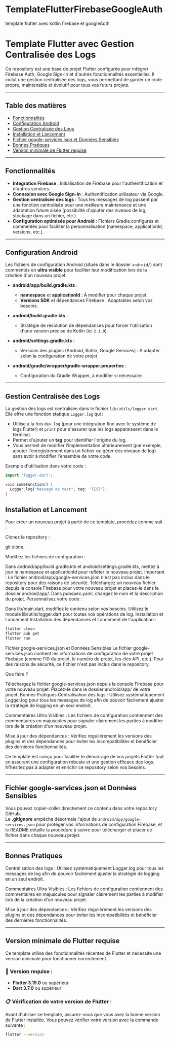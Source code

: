 # TemplateFlutterFirebaseGoogleAuth
template flutter avec kotlin firebase et googleAuth
# Template Flutter avec Gestion Centralisée des Logs

Ce repository est une base de projet Flutter configurée pour intégrer Firebase Auth, Google Sign-In et d'autres fonctionnalités essentielles. Il inclut une gestion centralisée des logs, vous permettant de garder un code propre, maintenable et évolutif pour tous vos futurs projets.

---

## Table des matières

- [Fonctionnalités](#fonctionnalités)
- [Configuration Android](#configuration-android)
- [Gestion Centralisée des Logs](#gestion-centralisée-des-logs)
- [Installation et Lancement](#installation-et-lancement)
- [Fichier google-services.json et Données Sensibles](#fichier-google-servicesjson-et-données-sensibles)
- [Bonnes Pratiques](#bonnes-pratiques)
- [Version minimale de Flutter requise](#version-minimale-de-flutter-requise)

---

## Fonctionnalités

- **Intégration Firebase** : Initialisation de Firebase pour l'authentification et d'autres services.
- **Connexion avec Google Sign-In** : Authentification utilisateur via Google.
- **Gestion centralisée des logs** : Tous les messages de log passent par une fonction centralisée pour une meilleure maintenance et une adaptation future aisée (possibilité d'ajouter des niveaux de log, stockage dans un fichier, etc.).
- **Configuration optimisée pour Android** : Fichiers Gradle configurés et commentés pour faciliter la personnalisation (namespace, applicationId, versions, etc.).

---

## Configuration Android

Les fichiers de configuration Android (situés dans le dossier `android/`) sont commentés en **ultra visible** pour faciliter leur modification lors de la création d'un nouveau projet.

- **android/app/build.gradle.kts** :  
  - **namespace** et **applicationId** : À modifier pour chaque projet.
  - **Versions SDK** et dépendances Firebase : Adaptables selon vos besoins.

- **android/build.gradle.kts** :  
  - Stratégie de résolution de dépendances pour forcer l'utilisation d'une version précise de Kotlin (ici `2.1.0`).

- **android/settings.gradle.kts** :  
  - Versions des plugins (Android, Kotlin, Google Services) : À adapter selon la configuration de votre projet.

- **android/gradle/wrapper/gradle-wrapper.properties** :  
  - Configuration du Gradle Wrapper, à modifier si nécessaire.

---

## Gestion Centralisée des Logs

La gestion des logs est centralisée dans le fichier `lib/utils/logger.dart`.  
Elle offre une fonction statique `Logger.log` qui :

- Utilise à la fois `dev.log` (pour une intégration fine avec le système de logs Flutter) et `print` pour s'assurer que les logs apparaissent dans le terminal.
- Permet d'ajouter un **tag** pour identifier l'origine du log.
- Vous permet de modifier l'implémentation ultérieurement (par exemple, ajouter l'enregistrement dans un fichier ou gérer des niveaux de log) sans avoir à modifier l'ensemble de votre code.

Exemple d'utilisation dans votre code :

```dart
import 'logger.dart';

void someFunction() {
  Logger.log("Message de test", tag: "TEST");
}
```


## Installation et Lancement

Pour créer un nouveau projet à partir de ce template, procédez comme suit :

Clonez le repository :

git clone.

Modifiez les fichiers de configuration :

Dans android/app/build.gradle.kts et android/settings.gradle.kts, mettez à jour le namespace et applicationId pour refléter le nouveau projet.
Important : Le fichier android/app/google-services.json n'est pas inclus dans le repository pour des raisons de sécurité. Téléchargez un nouveau fichier depuis la console Firebase pour votre nouveau projet et placez-le dans le dossier android/app/.
Dans pubspec.yaml, changez le nom et la description du projet.
Personnalisez votre code :

Dans lib/main.dart, modifiez le contenu selon vos besoins.
Utilisez le module lib/utils/logger.dart pour toutes vos opérations de log.
Installation et Lancement
Installation des dépendances et Lancement de l'application  :
```bash
flutter clean
flutter pub get
flutter run
```
Fichier google-services.json et Données Sensibles
Le fichier google-services.json contient les informations de configuration de votre projet Firebase (comme l'ID du projet, le numéro de projet, les clés API, etc.). Pour des raisons de sécurité, ce fichier n'est pas inclus dans le repository.

Que faire ?

Téléchargez le fichier google-services.json depuis la console Firebase pour votre nouveau projet.
Placez-le dans le dossier android/app/ de votre projet.
Bonnes Pratiques
Centralisation des logs :
Utilisez systématiquement Logger.log pour tous les messages de log afin de pouvoir facilement ajuster la stratégie de logging en un seul endroit.

Commentaires Ultra Visibles :
Les fichiers de configuration contiennent des commentaires en majuscules pour signaler clairement les parties à modifier lors de la création d'un nouveau projet.

Mise à jour des dépendances :
Vérifiez régulièrement les versions des plugins et des dépendances pour éviter les incompatibilités et bénéficier des dernières fonctionnalités.

Ce template est conçu pour faciliter le démarrage de vos projets Flutter tout en assurant une configuration robuste et une gestion efficace des logs. N'hésitez pas à adapter et enrichir ce repository selon vos besoins.

---

## Fichier google-services.json et Données Sensibles

Vous pouvez copier-coller directement ce contenu dans votre repository GitHub.  
Le **.gitignore** empêche désormais l'ajout de `android/app/google-services.json` pour protéger vos informations de configuration Firebase, et le README détaille la procédure à suivre pour télécharger et placer ce fichier dans chaque nouveau projet.

---

## Bonnes Pratiques
Centralisation des logs :
Utilisez systématiquement Logger.log pour tous les messages de log afin de pouvoir facilement ajuster la stratégie de logging en un seul endroit.

Commentaires Ultra Visibles :
Les fichiers de configuration contiennent des commentaires en majuscules pour signaler clairement les parties à modifier lors de la création d'un nouveau projet.

Mise à jour des dépendances :
Vérifiez régulièrement les versions des plugins et des dépendances pour éviter les incompatibilités et bénéficier des dernières fonctionnalités.

---

## Version minimale de Flutter requise

Ce template utilise des fonctionnalités récentes de Flutter et nécessite une version minimale pour fonctionner correctement.

### 📌 Version requise :
- **Flutter 3.19.0** ou supérieur
- **Dart 3.7.0** ou supérieur

### 📋 Vérification de votre version de Flutter :
Avant d'utiliser ce template, assurez-vous que vous avez la bonne version de Flutter installée. Vous pouvez vérifier votre version avec la commande suivante :

```bash
flutter --version
